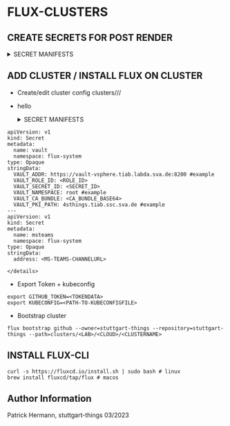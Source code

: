 # FLUX-CLUSTERS

## CREATE SECRETS FOR POST RENDER

<details><summary>SECRET MANIFESTS</summary>

```
apiVersion: v1
kind: Secret
metadata:
  name: vault
  namespace: flux-system
type: Opaque
stringData:
  VAULT_ADDR: https://vault-vsphere.tiab.labda.sva.de:8200 #example
  VAULT_ROLE_ID: <ROLE_ID>
  VAULT_SECRET_ID: <SECRET_ID>
  VAULT_NAMESPACE: root #example
  VAULT_CA_BUNDLE: <CA_BUNDLE_BASE64>
  VAULT_PKI_PATH: 4sthings.tiab.ssc.sva.de #example
---
apiVersion: v1
kind: Secret
metadata:
  name: msteams
  namespace: flux-system
type: Opaque
stringData:
  address: <MS-TEAMS-CHANNELURL>
```

</details>

## ADD CLUSTER / INSTALL FLUX ON CLUSTER

* Create/edit cluster config clusters/<LAB>/<CLOUD>/<CLUSTERNAME>

* hello

  <details><summary>SECRET MANIFESTS</summary>

```
apiVersion: v1
kind: Secret
metadata:
  name: vault
  namespace: flux-system
type: Opaque
stringData:
  VAULT_ADDR: https://vault-vsphere.tiab.labda.sva.de:8200 #example
  VAULT_ROLE_ID: <ROLE_ID>
  VAULT_SECRET_ID: <SECRET_ID>
  VAULT_NAMESPACE: root #example
  VAULT_CA_BUNDLE: <CA_BUNDLE_BASE64>
  VAULT_PKI_PATH: 4sthings.tiab.ssc.sva.de #example
---
apiVersion: v1
kind: Secret
metadata:
  name: msteams
  namespace: flux-system
type: Opaque
stringData:
  address: <MS-TEAMS-CHANNELURL>
```

    </details>


* Export Token + kubeconfig
```
export GITHUB_TOKEN=<TOKENDATA>
export KUBECONFIG=<PATH-TO-KUBECONFIGFILE>
```

* Bootstrap cluster
```
flux bootstrap github --owner=stuttgart-things --repository=stuttgart-things --path=clusters/<LAB>/<CLOUD>/<CLUSTERNAME>
```

## INSTALL FLUX-CLI

```
curl -s https://fluxcd.io/install.sh | sudo bash # linux
brew install fluxcd/tap/flux # macos
```

Author Information
------------------
Patrick Hermann, stuttgart-things 03/2023